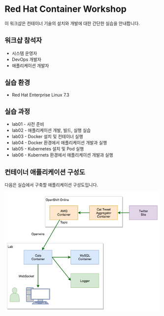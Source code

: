 Red Hat Container Workshop
===

이 워크샵은 컨테이너 기술의 설치와 개발에 대한 간단한 실습을 안내합니다. 

## 워크샵 참석자

   * 시스템 운영자
   * DevOps 개발자
   * 애플리케이션 개발자 

## 실습 환경 

   * Red Hat Enterprise Linux 7.3 
 
## 실습 과정
  
   * lab01 - 사전 준비 
   * lab02 - 애플리케이션 개발, 빌드, 실행 실습
   * lab03 - Docker 설치 및 컨테이너 실행
   * lab04 - Docker 환경에서 애플리케이션 개발과 실행
   * lab05 - Kubernetes 설치 및 Pod 실행 
   * lab06 - Kubernets 환경에서 애플리케이션 개발과 실행

## 컨테이너 애플리케이션 구성도

   다음은 실습에서 구축할 애플리케이션 구성도입니다.

![00-container-workshop-total.png](./img/00-container-workshop-total.png)

  













